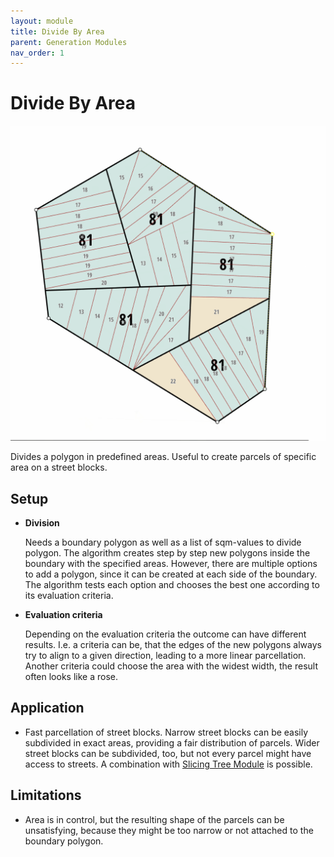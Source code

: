 ```yaml
---
layout: module
title: Divide By Area
parent: Generation Modules
nav_order: 1
---
```

# Divide By Area

![](../img/divide-by-area-1.png)

Divides a polygon in predefined areas. Useful to create parcels of specific area on a street blocks.

## Setup

* **Division**
  
  Needs a boundary polygon as well as a list of sqm-values to divide polygon. The algorithm creates step by step new polygons inside the boundary with the specified areas. However, there are multiple options to add a polygon, since it can be created at each side of the boundary. The algorithm tests each option and chooses the best one according to its evaluation criteria.

* **Evaluation criteria**

  Depending on the evaluation criteria the outcome can have different results. I.e. a criteria can be, that the edges of the new polygons always try to align to a given direction, leading to a more linear parcellation. Another criteria could choose the area with the widest width, the result often looks like a rose.

## Application

* Fast parcellation of street blocks. Narrow street blocks can be easily subdivided in exact areas, providing a fair distribution of parcels. Wider street blocks can be subdivided, too, but not every parcel might have access to streets. A combination with [Slicing Tree Module]() is possible.

## Limitations

* Area is in control, but the resulting shape of the parcels can be unsatisfying, because they might be too narrow or not attached to the boundary polygon.
